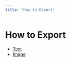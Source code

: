 ```yaml
---
title: "How to Export"
---
```


<script setup>
import { LucideType, LucideImage } from "lucide-vue-next";
</script>
<style scoped>
.lucide {
    display: inline-block;
}
</style>

# How to Export

- [<LucideType/> Text](./export/text)
- [<LucideImage/> Image](./export/image)

